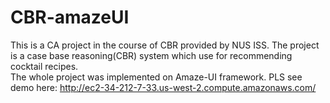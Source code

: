 # CBR-amazeUI  
This is a CA project in the course of CBR provided by NUS ISS.
The project is a case base reasoning(CBR) system which use for recommending cocktail recipes.  
The whole project was implemented on Amaze-UI framework.
PLS see demo here: http://ec2-34-212-7-33.us-west-2.compute.amazonaws.com/

